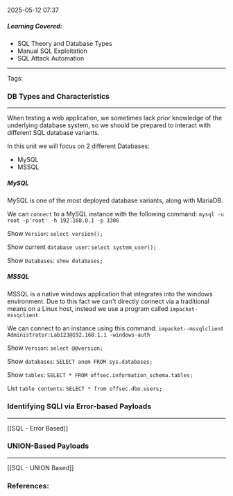 2025-05-12 07:37

##### Learning Covered:
- SQL Theory and Database Types
- Manual SQL Exploitation
- SQL Attack Automation
--------------------------
Tags:


### DB Types and Characteristics
--------------------------------
When testing a web application, we sometimes lack prior knowledge of the underlying database system, so we should be prepared to interact with different SQL database variants.

In this unit we will focus on 2 different Databases:
- MySQL
- MSSQL

##### MySQL
MySQL is one of the most deployed database variants, along with MariaDB.

We can `connect` to a MySQL instance with the following command:
`mysql -u root -p'root' -h 192.168.0.1 -p 3306`

Show `Version`:
`select version();`

Show current `database user`:
`select system_user();`

Show `Databases`:
`show databases;`


##### MSSQL
MSSQL is a native windows application that integrates into the windows environment. Due to this fact we can't directly connect via a traditional means on a Linux host, instead we use a program called `impacket-mssqclient`

We can connect to an instance using this command:
`impacket--mssqlclient Administrator:Lab123@192.168.1.1 -windows-auth`

Show `Version`:
`select @@version;`

Show `databases`:
`SELECT anem FROM sys.databases;`

Show `tables`:
`SELECT * FROM offsec.information_schema.tables;`

List `table contents`:
`SELECT * from offsec.dbo.users;`

### Identifying SQLI via Error-based Payloads
----
 [[SQL - Error Based]]

### UNION-Based Payloads
----
[[SQL - UNION Based]]
### References:




